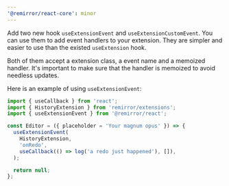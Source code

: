 ```yaml
---
'@remirror/react-core': minor
---
```


Add two new hook `useExtensionEvent` and `useExtensionCustomEvent`. You can use them to add event handlers to your extension. They are simpler and easier to use than the existed `useExtension` hook.

Both of them accept a extension class, a event name and a memoized handler. It's important to make sure that the handler is memoized to avoid needless updates.

Here is an example of using `useExtensionEvent`:

```ts
import { useCallback } from 'react';
import { HistoryExtension } from 'remirror/extensions';
import { useExtensionEvent } from '@remirror/react';

const Editor = ({ placeholder = 'Your magnum opus' }) => {
  useExtensionEvent(
    HistoryExtension,
    'onRedo',
    useCallback(() => log('a redo just happened'), []),
  );

  return null;
};
```
